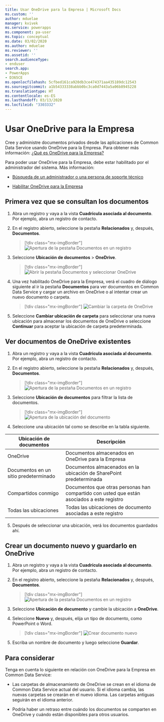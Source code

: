 ```yaml
---
title: Usar OneDrive para la Empresa | Microsoft Docs
ms.custom: ''
author: mduelae
manager: kvivek
ms.service: powerapps
ms.component: pa-user
ms.topic: conceptual
ms.date: 03/02/2020
ms.author: mduelae
ms.reviewer: ''
ms.assetid: ''
search.audienceType:
- enduser
search.app:
- PowerApps
- D365CE
ms.openlocfilehash: 5cfbed161ca920db3ce474371aa435189dc12543
ms.sourcegitcommit: a1b54333338abbb0bc3ca0d7443a5a06b8945228
ms.translationtype: HT
ms.contentlocale: es-ES
ms.lasthandoff: 03/13/2020
ms.locfileid: "3303332"
---
```

# <a name="use-onedrive-for-business"></a>Usar OneDrive para la Empresa 

Cree y administre documentos privados desde las aplicaciones de Common Data Service usando OneDrive para la Empresa. Para obtener más información: [¿Qué es OneDrive para la Empresa?](https://support.office.com/article/What-is-OneDrive-for-Business-187f90af-056f-47c0-9656-cc0ddca7fdc2)


Para poder usar OneDrive para la Empresa, debe estar habilitado por el administrador del sistema. Más información:

-   [Búsqueda de un administrador o una persona de soporte técnico](find-admin.md)  

-   [Habilitar OneDrive para la Empresa](https://docs.microsoft.com/power-platform/admin/enable-onedrive-for-business)  


## <a name="the-first-time-you-view-your-documents"></a>Primera vez que se consultan los documentos  

1. Abra un registro y vaya a la vista **Cuadrícula asociada al documento**. Por ejemplo, abra un registro de contacto.

2.  En el registro abierto, seleccione la pestaña **Relacionados** y, después, **Documentos**.

     > [!div class="mx-imgBorder"]
     > ![Apertura de la pestaña Documentos en un registro](media/onedrive_nav.png "Apertura de la pestaña Documentos en un registro")

3.  Seleccione **Ubicación de documentos** > **OneDrive**.

     > [!div class="mx-imgBorder"]
     > ![Abrir la pestaña Documentos y seleccionar OneDrive](media/onedrive_menu.png "Abrir la pestaña Documentos y seleccionar OneDrive")

4. Una vez habilitado OneDrive para la Empresa, verá el cuadro de diálogo siguiente al ir la pestaña **Documentos** para ver documentos en Common Data Service y cargar un archivo en OneDrive o al intentar crear un nuevo documento o carpeta.  

    > [!div class="mx-imgBorder"]
    > ![Cambiar la carpeta de OneDrive](media/setup_onedrive.png "Cambiar la carpeta de OneDrive")  

5. Seleccione **Cambiar ubicación de carpeta** para seleccionar una nueva ubicación para almacenar los documentos de OneDrive o seleccione **Continuar** para aceptar la ubicación de carpeta predeterminada.

  
## <a name="view-existing-onedrive-documents"></a>Ver documentos de OneDrive existentes 
 
1. Abra un registro y vaya a la vista **Cuadrícula asociada al documento**. Por ejemplo, abra un registro de contacto.

2. En el registro abierto, seleccione la pestaña **Relacionados** y, después, **Documentos**.
 
    > [!div class="mx-imgBorder"]
    > ![Apertura de la pestaña Documentos en un registro](media/onedrive_nav.png "Apertura de la pestaña Documentos en un registro")
 
3. Seleccione **Ubicación de documentos** para filtrar la lista de documentos.

    > [!div class="mx-imgBorder"]
    > ![Apertura de la ubicación del documento](media/onedrive_doc_location.png "Apertura de la ubicación del documento")

4.  Seleccione una ubicación tal como se describe en la tabla siguiente.  

   |    Ubicación de documentos      |  Descripción                                   |
   |---------------------------|------------------------------------------------|
   |      OneDrive             | Documentos almacenados en OneDrive para la Empresa      |
   | Documentos en un sitio predeterminado | Documentos almacenados en la ubicación de SharePoint predeterminada  |
   | Compartidos conmigo            | Documentos que otras personas han compartido con usted que están asociados a este registro<!--note from editor: Edit okay? I haven't seen an "app record" defined.-->    |
   |  Todas las ubicaciones            |     Todas las ubicaciones de documento asociadas a este registro     |

5. Después de seleccionar una ubicación, verá los documentos guardados ahí.

## <a name="create-a-new-document-and-save-it-to-onedrive"></a>Crear un documento nuevo y guardarlo en OneDrive

1. Abra un registro y vaya a la vista **Cuadrícula asociada al documento**. Por ejemplo, abra un registro de contacto.

2. En el registro abierto, seleccione la pestaña **Relacionados** y, después, **Documentos**.
 
    > [!div class="mx-imgBorder"]
    > ![Apertura de la pestaña Documentos en un registro](media/onedrive_nav.png "Apertura de la pestaña Documentos en un registro")

2. Seleccione **Ubicación de documento** y cambie la ubicación a **OneDrive**.

3. Seleccione **Nuevo** y, después, elija un tipo de documento, como PowerPoint o Word. 

    > [!div class="mx-imgBorder"]
    > ![Crear documento nuevo](media/onedrive_new_doc.png "Crear documento nuevo")

4. Escriba un nombre de documento y luego seleccione **Guardar**.  


## <a name="things-to-consider"></a>Para considerar 

Tenga en cuenta lo siguiente en relación con OneDrive para la Empresa en Common Data Service:

- Las carpetas de almacenamiento de OneDrive se crean en el idioma de Common Data Service actual del usuario. Si el idioma cambia, las nuevas carpetas se crearán en el nuevo idioma. Las carpetas antiguas seguirán en el idioma anterior.  

- Podría haber un retraso entre cuándo los documentos se comparten en OneDrive y cuándo están disponibles para otros usuarios. 

